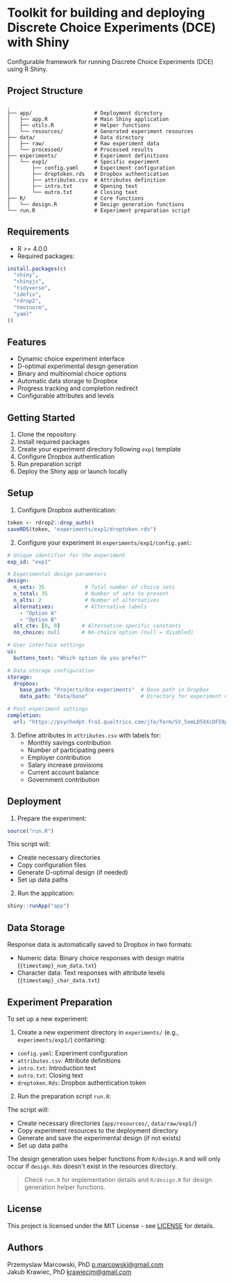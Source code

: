# Toolkit for building and deploying Discrete Choice Experiments (DCE) with Shiny

Configurable framework for running Discrete Choice Experiments (DCE) using R Shiny.

## Project Structure

```
.
├── app/                    # Deployment directory
│   ├── app.R               # Main Shiny application
│   ├── utils.R             # Helper functions
│   └── resources/          # Generated experiment resources
├── data/                   # Data directory
│   ├── raw/                # Raw experiment data
│   └── processed/          # Processed results
├── experiments/            # Experiment definitions
│   └── exp1/               # Specific experiment
│       ├── config.yaml     # Experiment configuration
│       ├── droptoken.rds   # Dropbox authentication
│       ├── attributes.csv  # Attributes definition
│       ├── intro.txt       # Opening text
│       └── outro.txt       # Closing text
├── R/                      # Core functions
│   └── design.R            # Design generation functions
└── run.R                   # Experiment preparation script
```

## Requirements

- R >= 4.0.0
- Required packages:

```r
install.packages(c(
  "shiny",
  "shinyjs",
  "tidyverse",
  "idefix",
  "rdrop2",
  "tmvtnorm",
  "yaml"
))
```

## Features

- Dynamic choice experiment interface
- D-optimal experimental design generation
- Binary and multinomial choice options
- Automatic data storage to Dropbox
- Progress tracking and completion redirect
- Configurable attributes and levels

## Getting Started

1. Clone the repository
2. Install required packages
3. Create your experiment directory following `exp1` template
4. Configure Dropbox authentication
5. Run preparation script
6. Deploy the Shiny app or launch locally

## Setup

1. Configure Dropbox authentication:

```r
token <- rdrop2::drop_auth()
saveRDS(token, "experiments/exp1/droptoken.rds")
```

2. Configure your experiment in `experiments/exp1/config.yaml`:

```yaml
# Unique identifier for the experiment
exp_id: "exp1"

# Experimental design parameters
design:
  n_sets: 35             # Total number of choice sets
  n_total: 35            # Number of sets to present
  n_alts: 2              # Number of alternatives
  alternatives:          # Alternative labels
    - "Option A"
    - "Option B"
  alt_cte: [0, 0]       # Alternative-specific constants
  no_choice: null       # No-choice option (null = disabled)

# User interface settings
ui:
  buttons_text: "Which option do you prefer?"

# Data storage configuration
storage:
  dropbox:
    base_path: "Projects/dce-experiments"  # Base path in Dropbox
    data_path: "data/base"                 # Directory for experiment data

# Post-experiment settings
completion:
  url: "https://psychodpt.fra1.qualtrics.com/jfe/form/SV_5omLD5XXcDF59pc"  # Redirect URL
```

3. Define attributes in `attributes.csv` with labels for:
   - Monthly savings contribution
   - Number of participating peers
   - Employer contribution
   - Salary increase provisions
   - Current account balance
   - Government contribution

## Deployment

1. Prepare the experiment:

```r
source("run.R")
```

This script will:
- Create necessary directories
- Copy configuration files
- Generate D-optimal design (if needed)
- Set up data paths

2. Run the application:

```r
shiny::runApp("app")
```

## Data Storage

Response data is automatically saved to Dropbox in two formats:
- Numeric data: Binary choice responses with design matrix (`{timestamp}_num_data.txt`)
- Character data: Text responses with attribute levels (`{timestamp}_char_data.txt`)

## Experiment Preparation

To set up a new experiment:

1. Create a new experiment directory in `experiments/` (e.g., `experiments/exp1/`) containing:

- `config.yaml`: Experiment configuration
- `attributes.csv`: Attribute definitions
- `intro.txt`: Introduction text
- `outro.txt`: Closing text
- `droptoken.Rds`: Dropbox authentication token

2. Run the preparation script `run.R`:

The script will:

- Create necessary directories (`app/resources/`, `data/raw/exp1/`)
- Copy experiment resources to the deployment directory
- Generate and save the experimental design (if not exists)
- Set up data paths

The design generation uses helper functions from `R/design.R` and will only occur if `design.Rds` doesn't exist in the resources directory.

> Check `run.R` for implementation details and `R/design.R` for design generation helper functions.

## License

This project is licensed under the MIT License - see [LICENSE](LICENSE) for details.

## Authors

Przemyslaw Marcowski, PhD <p.marcowski@gmail.com>\
Jakub Krawiec, PhD <krawiecjm@gmail.com>
